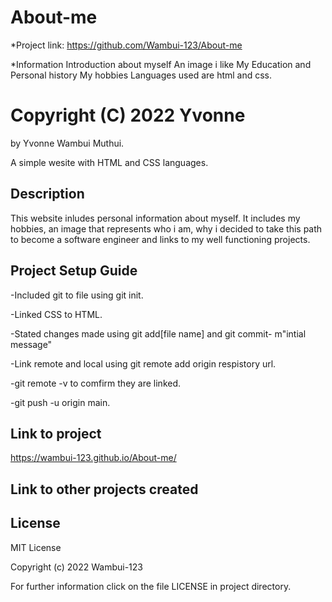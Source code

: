 # About-me

*Project link: https://github.com/Wambui-123/About-me

*Information
Introduction about myself
An image i like
My Education and Personal history
My hobbies
Languages used are html and css.


Copyright (C)  2022 Yvonne
=======
by Yvonne Wambui Muthui.

A simple wesite with HTML and CSS languages.

## Description
This website inludes personal information about myself. It includes my hobbies, an image that represents who i am, why i decided to take this path to become a software engineer and links to my well functioning projects.

## Project Setup Guide
-Included git to file using git init.

-Linked CSS to HTML.

-Stated changes made using git add[file name] and git commit- m"intial message"

-Link remote and local using git remote add origin respistory url.

-git remote -v to comfirm they are linked.

-git push -u origin main.

## Link to project
https://wambui-123.github.io/About-me/

## Link to other projects created



## License 
MIT License

Copyright (c) 2022 Wambui-123 

For further information click on the file LICENSE in project directory.

 



